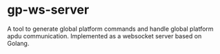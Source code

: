# gp-ws-server
A tool to generate global platform commands and handle global platform apdu communication. Implemented as a websocket server based on Golang.
